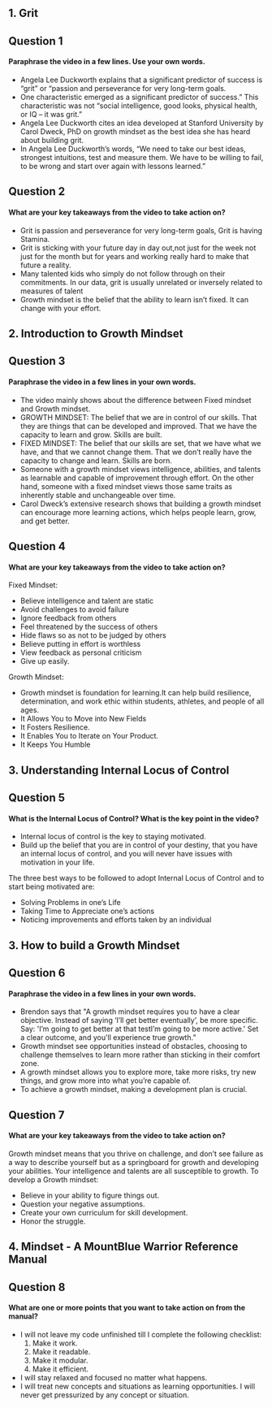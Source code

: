 ## 1. Grit
## Question 1
#### Paraphrase the video in a few lines. Use your own words.
 * Angela Lee Duckworth explains that a significant predictor of success is “grit” or “passion and perseverance for very long-term goals.
 * One characteristic emerged as a significant predictor of success.” This characteristic was not “social intelligence, good looks, physical health, 
 or IQ – it was grit.”
 * Angela Lee Duckworth cites an idea developed at Stanford University by Carol Dweck, PhD on 
 growth mindset as the best idea she has heard about building grit.
 * In Angela Lee Duckworth’s words, “We need to take our best ideas, strongest intuitions, test and measure them. We have to be willing to fail, 
 to be wrong and start over again with lessons learned.”
## Question 2
#### What are your key takeaways from the video to take action on?
* Grit is passion and perseverance for very long-term goals, Grit is having Stamina.
* Grit is sticking with your future day in day out,not just for the week not just for the month but for years and working really hard to make 
that future a reality. 
* Many talented kids who simply do not follow through on their commitments. 
In our data, grit is usually unrelated or inversely related to measures of talent
* Growth mindset is the belief that the ability to learn isn’t fixed. It can change with your effort. 
## 2. Introduction to Growth Mindset
## Question 3
#### Paraphrase the video in a few lines in your own words.
* The video mainly shows about the difference between Fixed mindset and Growth mindset.
* GROWTH MINDSET: The belief that we are in control of our skills. That they are things that can be developed and improved. 
That we have the capacity to learn and grow. Skills are built.
* FIXED MINDSET: The belief that our skills are set, that we have what we have, and that we cannot change them. 
That we don’t really have the capacity to change and learn. Skills are born.
* Someone with a growth mindset views intelligence, abilities, and talents as learnable and capable of improvement through effort. On the other hand, someone with a fixed 
mindset views those same traits as inherently stable and unchangeable over time.
* Carol Dweck’s extensive research shows that building a growth mindset can encourage more learning actions, 
which helps people learn, grow, and get better.
## Question 4
#### What are your key takeaways from the video to take action on?
Fixed Mindset:  
* Believe intelligence and talent are static
* Avoid challenges to avoid failure
* Ignore feedback from others
* Feel threatened by the success of others
* Hide flaws so as not to be judged by others
* Believe putting in effort is worthless
* View feedback as personal criticism
* Give up easily.  

Growth Mindset:  
* Growth mindset is foundation for learning.It can help build resilience, determination, and work ethic within students, athletes, and people of all ages.
* It Allows You to Move into New Fields
* It Fosters Resilience.
* It Enables You to Iterate on Your Product.
* It Keeps You Humble
## 3. Understanding Internal Locus of Control
## Question 5
#### What is the Internal Locus of Control? What is the key point in the video?
* Internal locus of control is the key to staying motivated.
* Build up the belief that you are in control of your destiny, that you have an internal locus of control, 
and you will never have issues with motivation in your life.

The three best ways to be followed to adopt Internal Locus of Control and to start being motivated are:
* Solving Problems in one’s Life
* Taking Time to Appreciate one’s actions
* Noticing improvements and efforts taken by an individual
## 3. How to build a Growth Mindset
## Question 6
#### Paraphrase the video in a few lines in your own words.
* Brendon says that "A growth mindset requires you to have a clear objective. Instead of saying ‘I’ll get better eventually’, be more specific. Say: 'I’m going to get better at that testI’m going to be more active.' Set a clear outcome, and you'll experience true growth.”
* Growth mindset see opportunities instead of obstacles, choosing to challenge themselves to learn more rather than sticking in their comfort zone.
* A growth mindset allows you to explore more, take more risks, try new things, and grow more into what you’re capable of.
* To achieve a growth mindset, making a development plan is crucial. 
## Question 7
#### What are your key takeaways from the video to take action on?
Growth mindset means that you thrive on challenge, and don’t see failure as a way to describe yourself but as a springboard for growth and developing your abilities. Your intelligence and talents are all susceptible to growth.
To develop a Growth mindset:
* Believe in your ability to figure things out.
* Question your negative assumptions.
* Create your own curriculum for skill development.
* Honor the struggle.
## 4. Mindset - A MountBlue Warrior Reference Manual
## Question 8
#### What are one or more points that you want to take action on from the manual?
* I will not leave my code unfinished till I complete the following checklist:  
   1. Make it work.  
   2. Make it readable.  
   3. Make it modular.  
   4. Make it efficient.  
* I will stay relaxed and focused no matter what happens.
* I will treat new concepts and situations as learning opportunities. I will never get pressurized by any concept or situation.


